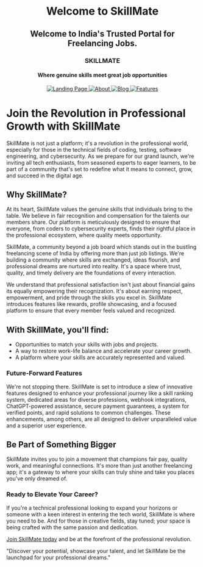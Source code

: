 <h1 align="center">Welcome to SkillMate</h1>

<h2 align="center">Welcome to India's Trusted Portal for Freelancing Jobs.</h2>

<h3 align="center">SKILLMATE</h3>
<h4 align="center">Where genuine skills meet great job opportunities</h4>


<p align="center">
  <a href="1.LandingPage.md">
    <img src="https://img.shields.io/static/v1?label=&message=Landing%20Page&color=blueviolet&style=for-the-badge" alt="Landing Page">
  </a>
  <a href="2.About.md">
    <img src="https://img.shields.io/static/v1?label=&message=About&color=blueviolet&style=for-the-badge" alt="About">
  </a>
  <a href="3.Blog.md">
    <img src="https://img.shields.io/static/v1?label=&message=Blog&color=blueviolet&style=for-the-badge" alt="Blog">
  </a>
  <a href="4.Features.md">
    <img src="https://img.shields.io/static/v1?label=&message=Features&color=blueviolet&style=for-the-badge" alt="Features">
  </a>
</p>


# Join the Revolution in Professional Growth with SkillMate

SkillMate is not just a platform; it's a revolution in the professional world, especially for those in the technical fields of coding, testing, software engineering, and cybersecurity. As we prepare for our grand launch, we're inviting all tech enthusiasts, from seasoned experts to eager learners, to be part of a community that's set to redefine what it means to connect, grow, and succeed in the digital age.

## Why SkillMate?

At its heart, SkillMate values the genuine skills that individuals bring to the table. We believe in fair recognition and compensation for the talents our members share. Our platform is meticulously designed to ensure that everyone, from coders to cybersecurity experts, finds their rightful place in the professional ecosystem, where quality meets opportunity.

SkillMate, a community beyond a job board which stands out in the bustling freelancing scene of India by offering more than just job listings. We're building a community where skills are exchanged, ideas flourish, and professional dreams are nurtured into reality. It's a space where trust, quality, and timely delivery are the foundations of every interaction.

We understand that professional satisfaction isn't just about financial gains its equally empowering their recognization. It's about earning respect, empowerment, and pride through the skills you excel in. SkillMate introduces features like rewards, profile showcasing, and a focused platform to ensure that every member feels valued and recognized.

## With SkillMate, you'll find:

- Opportunities to match your skills with jobs and projects.
- A way to restore work-life balance and accelerate your career growth.
- A platform where your skills are accurately represented and valued.

### Future-Forward Features

We're not stopping there. SkillMate is set to introduce a slew of innovative features designed to enhance your professional journey like  a skill ranking system, dedicated areas for diverse professions, webhook integrations, ChatGPT-powered assistance, secure payment guarantees, a system for verified points, and rapid solutions to common challenges. These enhancements, among others, are all designed to deliver unparalleled value and a superior user experience.

## Be Part of Something Bigger

SkillMate invites you to join a movement that champions fair pay, quality work, and meaningful connections. It's more than just another freelancing app; it's a gateway to where your skills can truly shine and take you places you've only dreamed of.

### Ready to Elevate Your Career?

If you're a technical professional looking to expand your horizons or someone with a keen interest in entering the tech world, SkillMate is where you need to be. And for those in creative fields, stay tuned; your space is being crafted with the same passion and dedication.

[Join SkillMate today](https://www.skillmate.com/join) and be at the forefront of the professional revolution.

"Discover your potential, showcase your talent, and let SkillMate be the launchpad for your professional dreams."

